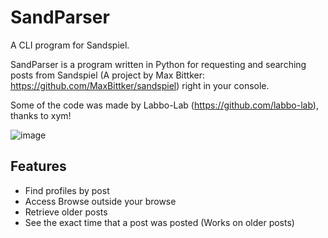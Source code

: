 # SandParser
A CLI program for Sandspiel.

SandParser is a program written in Python for requesting and searching posts from Sandspiel (A project by Max Bittker: https://github.com/MaxBittker/sandspiel) right in your console.

Some of the code was made by Labbo-Lab (https://github.com/labbo-lab), thanks to xym!

![image](https://user-images.githubusercontent.com/127464956/224388112-6500a29b-029b-4838-a4ff-ee473e8f7b3f.png)

## Features
- Find profiles by post
- Access Browse outside your browse
- Retrieve older posts
- See the exact time that a post was posted (Works on older posts)
